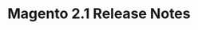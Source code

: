 ---
layout: default
group: release-notes
subgroup: 02_ReleaseNotes
title: Magento 2.1 Release Notes 
menu_title: Magento CE 2.1 Release Notes 
menu_order: 5
version: 2.1
github_link: release-notes/ReleaseNotes2.1.0CE.html
---